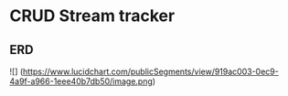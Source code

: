 # CRUD Stream tracker

## ERD
![] (https://www.lucidchart.com/publicSegments/view/919ac003-0ec9-4a9f-a966-1eee40b7db50/image.png)
